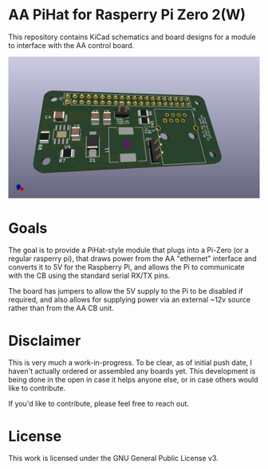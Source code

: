 # AA PiHat for Rasperry Pi Zero 2(W)

This repository contains KiCad schematics and board designs for a module to interface with the AA control board.

![3D render of PiHat board](./hardware/boards/pi_hat/revA0/AAPiHat_3D.jpg)

# Goals

The goal is to provide a PiHat-style module that plugs into a Pi-Zero (or a regular rasperry pi), that draws power from the AA "ethernet" interface and converts it to 5V for the Raspberry Pi, and allows the Pi to communicate with the CB using the standard serial RX/TX pins.

The board has jumpers to allow the 5V supply to the Pi to be disabled if required, and also allows for supplying power via an external ~12v source rather than from the AA CB unit.

# Disclaimer

This is very much a work-in-progress. To be clear, as of initial push date, I haven't actually ordered or assembled any boards yet. This development is being done in the open in case it helps anyone else, or in case others would like to contribute.

If you'd like to contribute, please feel free to reach out.

# License

This work is licensed under the GNU General Public License v3.

